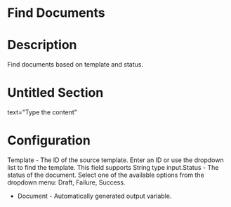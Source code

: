 ﻿# Find Documents

# Description

Find documents based on template and status.

# Untitled Section

text="Type the content"

# Configuration

Template - The ID of the source template. Enter an ID or use the dropdown list to find the template. This field supports String type input.Status - The status of the document. Select one of the available options from the dropdown menu: Draft, Failure, Success.









* Document - Automatically generated output variable.
